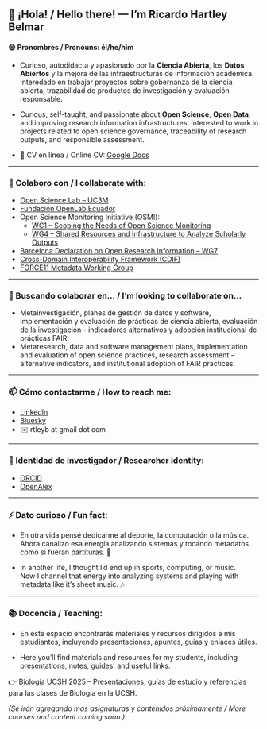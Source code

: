 ## 👋 ¡Hola! / Hello there! — I’m Ricardo Hartley Belmar 
#### 😄 Pronombres / Pronouns: él/he/him

- Curioso, autodidacta y apasionado por la **Ciencia Abierta**, los **Datos Abiertos** y la mejora de las infraestructuras de información académica. Interedado en trabajar proyectos sobre gobernanza de la ciencia abierta, trazabilidad de productos de investigación y evaluación responsable.   
- Curious, self-taught, and passionate about **Open Science**, **Open Data**, and improving research information infrastructures. Interested to work in projects related to open science governance, traceability of research outputs, and responsible assessment. 

- 📄 CV en línea / Online CV: [Google Docs](https://docs.google.com/document/d/1a3fn09eBj47QuD2CmCYOhYb-eeu5DEeHKggPJnGZW1w/edit?usp=sharing)

---

### 🔭 Colaboro con / I collaborate with:  
  - [Open Science Lab – UC3M](https://opensciencelab.uc3m.es)  
  - [Fundación OpenLab Ecuador](https://openlab.ec)  
  - Open Science Monitoring Initiative (OSMI):  
    - [WG1 – Scoping the Needs of Open Science Monitoring](https://open-science-monitoring.org/working-groups/wg1-scoping-the-needs-of-open-science-monitoring/)  
    - [WG4 – Shared Resources and Infrastructure to Analyze Scholarly Outputs](https://open-science-monitoring.org/working-groups/wg4-shared-resources-and-infrastructure-to-analyze-scholarly-outputs/)  
  - [Barcelona Declaration on Open Research Information – WG7](https://barcelona-declaration.org)
  - [Cross-Domain Interoperability Framework (CDIF)](https://worldfair-project.eu/cdif/)  
  - [FORCE11 Metadata Working Group](https://force11.org)  
 
---

### 👯 Buscando colaborar en... / I’m looking to collaborate on...  
  - Metainvestigación, planes de gestión de datos y software, implementación y evaluación de prácticas de ciencia abierta, evaluación de la investigación - indicadores alternativos y adopción institucional de prácticas FAIR. 
  - Metaresearch, data and software management plans, implementation and evaluation of open science practices, research assessment - alternative indicators, and institutional adoption of FAIR practices.
---

### 📫 Cómo contactarme / How to reach me:  
  - [LinkedIn](https://www.linkedin.com/in/ricardo-hartley-belmar/)  
  - [Bluesky](https://bsky.app/profile/ricardohartley.bsky.social)  
  - ✉️ rtleyb at gmail dot com
---
### 🧬 Identidad de investigador / Researcher identity:  
  - [ORCID](https://orcid.org/0000-0002-2544-587X)  
  - [OpenAlex](https://openalex.org/A5077204313)
---

### ⚡ Dato curioso / Fun fact:  
  - En otra vida pensé dedicarme al deporte, la computación o la música.  
  Ahora canalizo esa energía analizando sistemas y tocando metadatos como si fueran partituras. 🎼  
   
  - In another life, I thought I’d end up in sports, computing, or music.  
  Now I channel that energy into analyzing systems and playing with metadata like it’s sheet music. 🎶

---

### 📚 Docencia / Teaching:  
  - En este espacio encontrarás materiales y recursos dirigidos a mis estudiantes, incluyendo presentaciones, apuntes, guías y enlaces útiles.  
  
  - Here you’ll find materials and resources for my students, including presentations, notes, guides, and useful links.

  👉 [Biología UCSH 2025](https://sites.google.com/view/eilein/docencia/biolog%C3%ADa-ucsh-2025) – Presentaciones, guías de estudio y referencias para las clases de Biología en la UCSH.

  *(Se irán agregando más asignaturas y contenidos próximamente / More courses and content coming soon.)*

